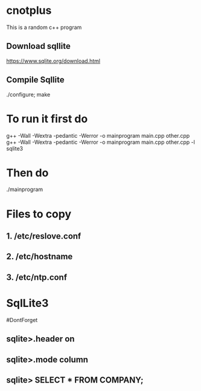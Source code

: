 # cnotplus
This is a random c++ program 


## Download sqllite
https://www.sqlite.org/download.html

## Compile Sqllite 
./configure; make

# To run it first do
g++ -Wall -Wextra -pedantic -Werror -o mainprogram  main.cpp other.cpp 
g++ -Wall -Wextra -pedantic -Werror -o mainprogram  main.cpp other.cpp -l sqlite3
# Then do 
./mainprogram

# Files to copy
## 1. /etc/reslove.conf
## 2. /etc/hostname
## 3. /etc/ntp.conf


# SqlLite3 
#DontForget
## sqlite>.header on
## sqlite>.mode column
## sqlite> SELECT * FROM COMPANY;

